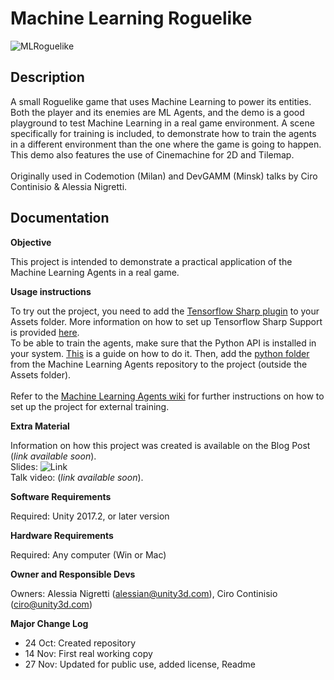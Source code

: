 # Machine Learning Roguelike

![MLRoguelike](https://i.imgur.com/Cxf4PaK.png)

## Description

A small Roguelike game that uses Machine Learning to power its entities. Both the player and its enemies are ML Agents, and the demo is a good playground to test Machine Learning in a real game environment. A scene specifically for training is included, to demonstrate how to train the agents in a different environment than the one where the game is going to happen. This demo also features the use of Cinemachine for 2D and Tilemap.<br><br>
Originally used in Codemotion (Milan) and DevGAMM (Minsk) talks by Ciro Continisio &amp; Alessia Nigretti.<br>

## Documentation

**Objective**

This project is intended to demonstrate a practical application of the Machine Learning Agents in a real game.

**Usage instructions**

To try out the project, you need to add the [Tensorflow Sharp plugin](https://s3.amazonaws.com/unity-agents/TFSharpPlugin.unitypackage) to your Assets folder. More information on how to set up Tensorflow Sharp Support is provided [here](https://github.com/Unity-Technologies/ml-agents/blob/master/docs/Getting-Started-with-Balance-Ball.md).<br> 
To be able to train the agents, make sure that the Python API is installed in your system. [This](https://github.com/Unity-Technologies/ml-agents/blob/master/docs/installation.md) is a guide on how to do it. Then, add the [python folder](https://github.com/Unity-Technologies/ml-agents/tree/master/python) from the Machine Learning Agents repository to the project (outside the Assets folder).<br><br>
Refer to the [Machine Learning Agents wiki](https://github.com/Unity-Technologies/ml-agents) for further instructions on how to set up the project for external training.<br>

**Extra Material**

Information on how this project was created is available on the Blog Post (*link available soon*).<br>
Slides: ![Link](https://docs.google.com/presentation/d/1Cs2r8eRLkcjqyKXUT5O96VAZ7NsvlNmSI1eFbGFhx3w/edit)<br>
Talk video: (*link available soon*).

**Software Requirements**

Required: Unity 2017.2, or later version

**Hardware Requirements**

Required: Any computer (Win or Mac)

**Owner and Responsible Devs**

Owners: Alessia Nigretti (alessian@unity3d.com), Ciro Continisio (ciro@unity3d.com)

**Major Change Log**
- 24 Oct: Created repository
- 14 Nov: First real working copy
- 27 Nov: Updated for public use, added license, Readme
